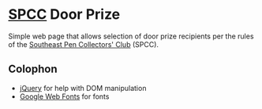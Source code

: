 # [SPCC][spcc] Door Prize

Simple web page that allows selection of door prize recipients per the rules of the [Southeast Pen Collectors' Club][spcc] (SPCC).

## Colophon

* [jQuery][jquery] for help with DOM manipulation
* [Google Web Fonts][fonts] for fonts

[spcc]:   https://sepencollectors.com
[jquery]: https://jquery.com
[fonts]:  https://fonts.google.com
